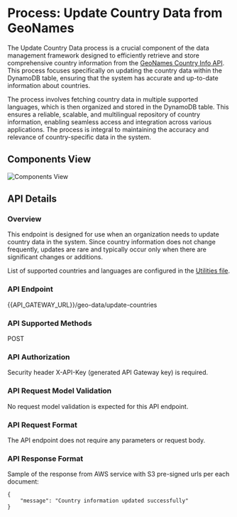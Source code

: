# Process: Update Country Data from GeoNames

The Update Country Data process is a crucial component of the data management framework designed to efficiently retrieve and store comprehensive country information from the [GeoNames Country Info API](https://www.geonames.org/export/web-services.html#countryInfo). This process focuses specifically on updating the country data within the DynamoDB table, ensuring that the system has accurate and up-to-date information about countries.

The process involves fetching country data in multiple supported languages, which is then organized and stored in the DynamoDB table. This ensures a reliable, scalable, and multilingual repository of country information, enabling seamless access and integration across various applications. The process is integral to maintaining the accuracy and relevance of country-specific data in the system.

## Components View

![Components View](#)

## API Details

### Overview
This endpoint is designed for use when an organization needs to update country data in the system. Since country information does not change frequently, updates are rare and typically occur only when there are significant changes or additions.

List of supported countries and languages are configured in the [Utilities file](https://github.com/daria-serkova/aws-cdk/blob/main/geolocation-services/geo-localizer-solution/helpers/utilities.ts).

### API Endpoint

{{API_GATEWAY_URL}}/geo-data/update-countries

### API Supported Methods

POST

### API Authorization

Security header X-API-Key (generated API Gateway key) is required.

### API Request Model Validation

No request model validation is expected for this API endpoint.

### API Request Format

The API endpoint does not require any parameters or request body.

### API Response Format

Sample of the response from AWS service with S3 pre-signed urls per each document:
```
{
    "message": "Country information updated successfully"
}
```